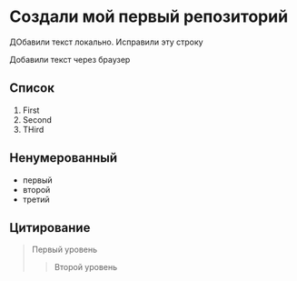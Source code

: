# Создали мой первый репозиторий 

ДОбавили текст локально. Исправили эту строку 

Добавили текст через браузер 

## Список
1. First
2. Second 
3. THird


## Ненумерованный 
* первый
* второй
* третий

## Цитирование 
> Первый уровень
>> Второй уровень
